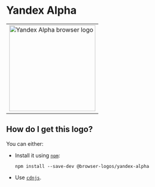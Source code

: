 # Yandex Alpha

<table>
    <tr height=240>
        <td>
            <a href="https://github.com/alrra/browser-logos/tree/226c9014633a3282758019e78ef294c3f56eaa79/src/yandex-alpha">
                <img width=230 src="https://raw.githubusercontent.com/alrra/browser-logos/226c9014633a3282758019e78ef294c3f56eaa79/src/yandex-alpha/yandex-alpha_512x512.png" alt="Yandex Alpha browser logo">
            </a>
        </td>
    </tr>
</table>

## How do I get this logo?

You can either:

* Install it using [`npm`][npm]:

  `npm install --save-dev @browser-logos/yandex-alpha`

* Use [`cdnjs`][cdnjs].

<!-- Link labels: -->

[cdnjs]: https://cdnjs.com/libraries/browser-logos
[npm]: https://www.npmjs.com/
